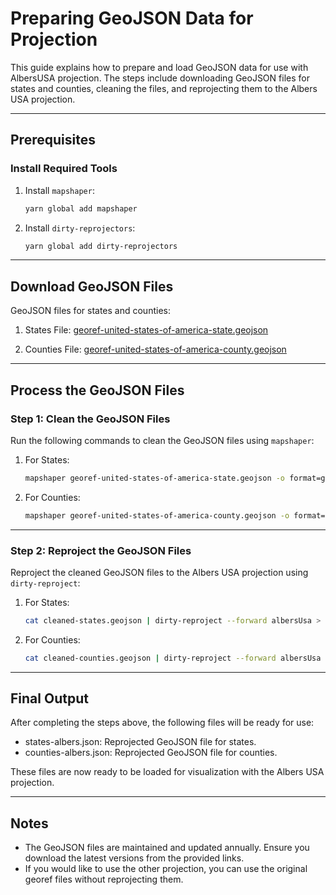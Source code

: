 # Preparing GeoJSON Data for Projection

This guide explains how to prepare and load GeoJSON data for use with AlbersUSA projection. The steps include downloading GeoJSON files for states and counties, cleaning the files, and reprojecting them to the Albers USA projection.

---

## Prerequisites

### Install Required Tools
1. Install `mapshaper`:
   ```sh
   yarn global add mapshaper
   ```

2. Install `dirty-reprojectors`:
    ```sh
   yarn global add dirty-reprojectors
   ```

---

## Download GeoJSON Files

GeoJSON files for states and counties:

1. States File:
   [georef-united-states-of-america-state.geojson](https://public.opendatasoft.com/explore/dataset/georef-united-states-of-america-state/)

2. Counties File:
   [georef-united-states-of-america-county.geojson](https://public.opendatasoft.com/explore/dataset/georef-united-states-of-america-county/)

---

## Process the GeoJSON Files

### Step 1: Clean the GeoJSON Files
Run the following commands to clean the GeoJSON files using `mapshaper`:

1. For States:
   ```sh
   mapshaper georef-united-states-of-america-state.geojson -o format=geojson gj2008 cleaned-states.geojson
    ```

2. For Counties:
    ```sh
   mapshaper georef-united-states-of-america-county.geojson -o format=geojson gj2008 cleaned-counties.geojson
    ```

---

### Step 2: Reproject the GeoJSON Files
Reproject the cleaned GeoJSON files to the Albers USA projection using `dirty-reproject`:

1. For States:
   ```sh
   cat cleaned-states.geojson | dirty-reproject --forward albersUsa > states-albers.json
    ```

2. For Counties:
   ```sh
   cat cleaned-counties.geojson | dirty-reproject --forward albersUsa > counties-albers.json
    ```

---

## Final Output

After completing the steps above, the following files will be ready for use:
- states-albers.json: Reprojected GeoJSON file for states.
- counties-albers.json: Reprojected GeoJSON file for counties.

These files are now ready to be loaded for visualization with the Albers USA projection.

---

## Notes
- The GeoJSON files are maintained and updated annually. Ensure you download the latest versions from the provided links.
- If you would like to use the other projection, you can use the original georef files without reprojecting them.